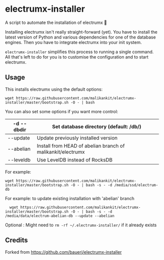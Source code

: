 # electrumx-installer
A script to automate the installation of electrumx 🤖

Installing electrumx isn't really straight-forward (yet). You have to install the latest version of Python and various dependencies for
one of the database engines. Then you have to integrate electrumx into your init system.

`electrumx-installer` simplifies this process to running a single command. All that's left to do for you
is to customise the configuration and to start electrumx.

## Usage
This installs electrumx using the default options:

    wget https://raw.githubusercontent.com/malikankit/electrumx-installer/master/bootstrap.sh -O - | bash

You can also set some options if you want more control:

| -d --dbdir | Set database directory (default: /db/)               |
|------------|------------------------------------------------------|
| --update   | Update previously installed version                  |
| --abelian      | Install from HEAD of abelian branch of malikankit/electrumx     |
| --leveldb  | Use LevelDB instead of RocksDB                       |


For example:

    wget https://raw.githubusercontent.com/malikankit/electrumx-installer/master/bootstrap.sh -O - | bash -s - -d /media/ssd/electrum-db

For example: to update existing installation with 'abelian' branch
```
  wget https://raw.githubusercontent.com/malikankit/electrumx-installer/master/bootstrap.sh -O - | bash -s - -d /media/data/electrum-abelian-db --update --abelian
```

Optional : Might need to ```rm -rf ~/.electrumx-installer/``` if it already exists

     
## Credits

Forked from https://github.com/bauerj/electrumx-installer
